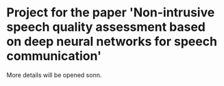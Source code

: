 # Project for the paper 'Non-intrusive speech quality assessment based on deep neural networks for speech communication'

More details will be opened sonn.
